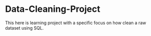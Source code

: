 # Data-Cleaning-Project
This here is learning project with a specific focus on how clean a raw dataset using SQL.
